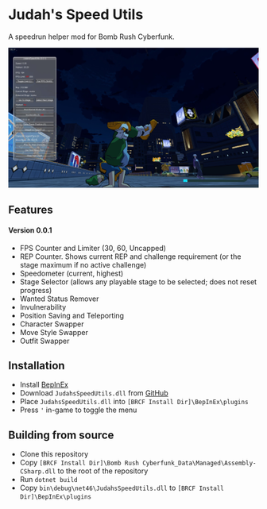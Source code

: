 # Judah's Speed Utils

A speedrun helper mod for Bomb Rush Cyberfunk.

![Screenshot](screenshot.jpg)

## Features

#### Version 0.0.1

- FPS Counter and Limiter (30, 60, Uncapped)
- REP Counter. Shows current REP and challenge requirement (or the stage maximum if no active challenge)
- Speedometer (current, highest)
- Stage Selector (allows any playable stage to be selected; does not reset progress)
- Wanted Status Remover
- Invulnerability
- Position Saving and Teleporting
- Character Swapper
- Move Style Swapper
- Outfit Swapper

## Installation

- Install [BepInEx](https://docs.bepinex.dev/articles/user_guide/installation/index.html#installing-bepinex-1)
- Download `JudahsSpeedUtils.dll` from [GitHub](https://github.com/judah-caruso/SpeedUtils/releases)
- Place `JudahsSpeedUtils.dll` into `[BRCF Install Dir]\BepInEx\plugins`
- Press `'` in-game to toggle the menu

## Building from source
- Clone this repository
- Copy `[BRCF Install Dir]\Bomb Rush Cyberfunk_Data\Managed\Assembly-CSharp.dll` to the root of the repository
- Run `dotnet build`
- Copy `bin\debug\net46\JudahsSpeedUtils.dll` to `[BRCF Install Dir]\BepInEx\plugins`